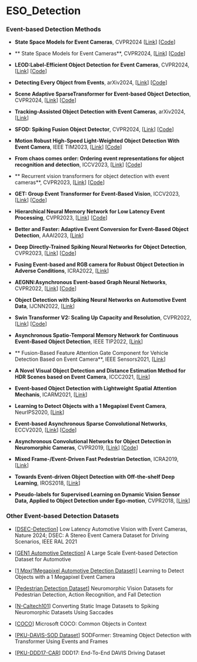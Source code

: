 # ESO_Detection


### Event-based Detection Methods

* **State Space Models for Event Cameras**, CVPR2024 
  [[Link](https://openaccess.thecvf.com/content/CVPR2024/papers/Zubic_State_Space_Models_for_Event_Cameras_CVPR_2024_paper.pdf)]
  [[Code](https://github.com/uzh-rpg/ssms_event_cameras)]

* ** State Space Models for Event Cameras**, CVPR2024,
   [[Link](https://openaccess.thecvf.com/content/CVPR2024/papers/Zubic_State_Space_Models_for_Event_Cameras_CVPR_2024_paper.pdf)]
   [[Code](https://github.com/uzh-rpg/ssms_event_cameras)]

* **LEOD:Label-Efficient Object Detection for Event Cameras**, CVPR2024,
   [[Link](https://arxiv.org/pdf/2311.17286)]
   [[Code](https://github.com/Wuziyi616/LEOD)]

* **Detecting Every Object from Events**, arXiv2024,
   [[Link](https://arxiv.org/pdf/2404.05285)]
   [[Code](https://github.com/Hatins/DEOE)]

* **Scene Adaptive SparseTransformer for Event-based Object Detection**, CVPR2024,
   [[Link](https://arxiv.org/pdf/2404.01882)]
   [[Code](https://github.com/Peterande/SAST)]

* **Tracking-Assisted Object Detection with Event Cameras**, arXiv2024,
   [[Link](https://arxiv.org/pdf/2403.18330)]

* **SFOD: Spiking Fusion Object Detector**, CVPR2024,
   [[Link](https://arxiv.org/pdf/2403.15192)]
   [[Code](https://github.com/yimeng-fan/SFOD)]

* **Motion Robust High-Speed Light-Weighted Object Detection With Event Camera**, IEEE TIM2023,
   [[Link](https://ieeexplore.ieee.org/stamp/stamp.jsp?tp=&arnumber=10109007)]
   [[Code](https://github.com/HarmoniaLeo/FRLWEvD.)]

* **From chaos comes order: Ordering event representations for object recognition and detection**, ICCV2023,
   [[Link](https://arxiv.org/pdf/2304.13455)]
   [[Code](https://github.com/uzh-rpg/event_representation_study)]

* ** Recurrent vision transformers for object detection with event cameras**, CVPR2023,
   [[Link](https://arxiv.org/pdf/2212.05598)]
   [[Code](https://github.com/uzh-rpg/RVT)]

* **GET: Group Event Transformer for Event-Based Vision**, ICCV2023,
   [[Link](https://arxiv.org/pdf/2310.02642)]
   [[Code](https://github.com/Peterande/GET-Group-Event-Transformer)]

* **Hierarchical Neural Memory Network for Low Latency Event Processing**, CVPR2023,
   [[Link](https://arxiv.org/pdf/2305.17852)]
   [[Code](https://hamarh.github.io/hmnet/)]

* **Better and Faster: Adaptive Event Conversion for Event-Based Object Detection**, AAAI2023,
   [[Link](https://ojs.aaai.org/index.php/AAAI/article/view/25298)]

* **Deep Directly-Trained Spiking Neural Networks for Object Detection**, CVPR2023,
   [[Link](https://arxiv.org/pdf/2307.11411)]
   [[Code](https://github.com/BICLab/EMS-YOLO)]

* **Fusing Event-based and RGB camera for Robust Object Detection in Adverse Conditions**, ICRA2022,
   [[Link](https://ieeexplore.ieee.org/stamp/stamp.jsp?tp=&arnumber=9812059)]

* **AEGNN:Asynchronous Event-based Graph Neural Networks**, CVPR2022,
   [[Link](https://arxiv.org/pdf/2203.17149)]
   [[Code](https://uzh-rpg.github.io/aegnn/)]

* **Object Detection with Spiking Neural Networks on Automotive Event Data**, IJCNN2022,
   [[Link](https://arxiv.org/pdf/2205.04339)]

* **Swin Transformer V2: Scaling Up Capacity and Resolution**, CVPR2022,
   [[Link](https://arxiv.org/pdf/2111.09883)]
   [[Code](https://github.com/microsoft/Swin-Transformer)]

* **Asynchronous Spatio-Temporal Memory Network for Continuous Event-Based Object Detection**, IEEE TIP2022,
   [[Link](https://ieeexplore.ieee.org/stamp/stamp.jsp?tp=&arnumber=9749022)]

* ** Fusion-Based Feature Attention Gate Component for Vehicle Detection Based on Event Camera**, IEEE Sensors2021,
   [[Link](https://ieeexplore.ieee.org/stamp/stamp.jsp?tp=&arnumber=9546775)]

* **A Novel Visual Object Detection and Distance Estimation Method for HDR Scenes based on Event Camera**, ICCC2021,
   [[Link](https://ieeexplore.ieee.org/stamp/stamp.jsp?tp=&arnumber=9674426)]

* **Event-based Object Detection with Lightweight Spatial Attention Mechanis**, ICARM2021,
   [[Link](https://ieeexplore.ieee.org/stamp/stamp.jsp?tp=&arnumber=9536146)]

* **Learning to Detect Objects with a 1 Megapixel Event Camera**, NeurIPS2020,
   [[Link](https://proceedings.neurips.cc/paper_files/paper/2020/file/c213877427b46fa96cff6c39e837ccee-Paper.pdf)]

* **Event-based Asynchronous Sparse Convolutional Networks**, ECCV2020,
   [[Link](https://arxiv.org/pdf/2003.09148)]
   [[Code](https://github.com/uzh-rpg/rpg_asynet)]

* **Asynchronous Convolutional Networks for Object Detection in Neuromorphic Cameras**, CVPR2019,
   [[Link](https://ieeexplore.ieee.org/stamp/stamp.jsp?tp=&arnumber=9025409)]
   [[Code](https://github.com/marcocannici/async-ev-cnn)]

* **Mixed Frame-/Event-Driven Fast Pedestrian Detection**, ICRA2019,
   [[Link](https://ieeexplore.ieee.org/stamp/stamp.jsp?tp=&arnumber=8793924)]

* **Towards Event-driven Object Detection with Off-the-shelf Deep Learning**, IROS2018,
   [[Link](https://ieeexplore.ieee.org/stamp/stamp.jsp?tp=&arnumber=8594119)]

* **Pseudo-labels for Supervised Learning on Dynamic Vision Sensor Data, Applied to Object Detection under Ego-motion**, CVPR2018,
   [[Link](https://arxiv.org/pdf/1709.09323)]




### Other Event-based Detection Datasets 

* [[DSEC-Detection](https://github.com/uzh-rpg/dsec-det)]
  Low Latency Automotive Vision with Event Cameras, Nature 2024;
  DSEC: A Stereo Event Camera Dataset for Driving Scenarios, IEEE RAL 2021

* [[GEN1 Automotive Detection](https://arxiv.org/pdf/2001.08499)]
  A Large Scale Event-based Detection Dataset for Automotive

* [[1 Mpx(1Megapixel Automotive Detection Dataset)](https://arxiv.org/abs/2009.13436)]
  Learning to Detect Objects with a 1 Megapixel Event Camera

* [[Pedestrian Detection Dataset](https://www.frontiersin.org/articles/10.3389/fnbot.2019.00038/full)]
  Neuromorphic Vision Datasets for Pedestrian Detection, Action Recognition, and Fall Detection

* [[N-Caltech101](https://www.garrickorchard.com/datasets/n-caltech101)]
Converting Static Image Datasets to Spiking Neuromorphic Datasets Using Saccades

* [[COCO](https://cocodataset.org/)]
Microsoft COCO: Common Objects in Context

* [[PKU-DAVIS-SOD Dataset](https://github.com/dianzl/SODFormer)]
 SODFormer: Streaming Object Detection with Transformer Using Events and Frames

* [[PKU-DDD17-CAR](http://sensors.ini.uzh.ch/databases.html)]
  DDD17: End-To-End DAVIS Driving Dataset
